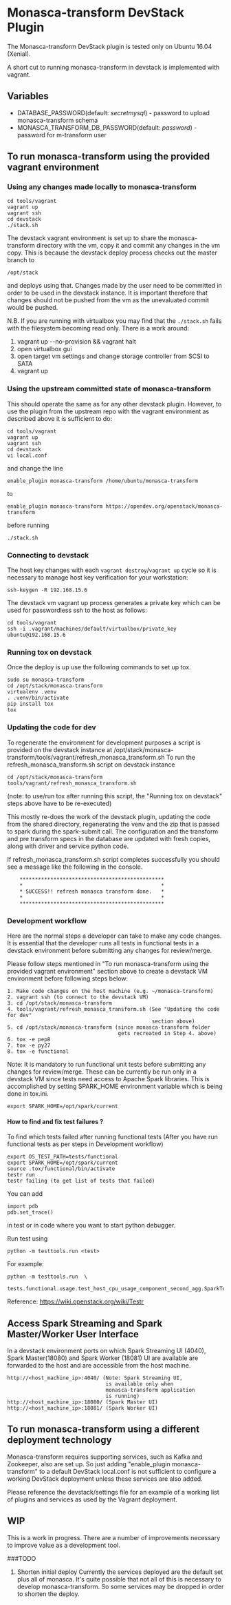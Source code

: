 # Monasca-transform DevStack Plugin

The Monasca-transform DevStack plugin is tested only on Ubuntu 16.04 (Xenial).

A short cut to running monasca-transform in devstack is implemented with vagrant.

## Variables
* DATABASE_PASSWORD(default: *secretmysql*) - password to upload monasca-transform schema
* MONASCA_TRANSFORM_DB_PASSWORD(default: *password*) - password for m-transform user

## To run monasca-transform using the provided vagrant environment

### Using any changes made locally to monasca-transform

    cd tools/vagrant
    vagrant up
    vagrant ssh
    cd devstack
    ./stack.sh

The devstack vagrant environment is set up to share the monasca-transform
directory with the vm, copy it and commit any changes in the vm copy.  This is
because the devstack deploy process checks out the master branch to

    /opt/stack

and deploys using that.  Changes made by the user need to be committed in order
to be used in the devstack instance.  It is important therefore that changes
should not be pushed from the vm as the unevaluated commit would be pushed.

N.B. If you are running with virtualbox you may find that the `./stack.sh` fails with the filesystem becoming read only.  There is a work around:

 1. vagrant up --no-provision && vagrant halt
 2. open virtualbox gui
 3. open target vm settings and change storage controller from SCSI to SATA
 4. vagrant up

### Using the upstream committed state of monasca-transform

This should operate the same as for any other devstack plugin.  However, to use
the plugin from the upstream repo with the vagrant environment as described
above it is sufficient to do:

    cd tools/vagrant
    vagrant up
    vagrant ssh
    cd devstack
    vi local.conf

and change the line

    enable_plugin monasca-transform /home/ubuntu/monasca-transform

to

    enable_plugin monasca-transform https://opendev.org/openstack/monasca-transform

before running

    ./stack.sh

### Connecting to devstack

The host key changes with each ```vagrant destroy```/```vagrant up``` cycle so
it is necessary to manage host key verification for your workstation:

    ssh-keygen -R 192.168.15.6

The devstack vm vagrant up process generates a private key which can be used for
passwordless ssh to the host as follows:

    cd tools/vagrant
    ssh -i .vagrant/machines/default/virtualbox/private_key ubuntu@192.168.15.6

### Running tox on devstack

Once the deploy is up use the following commands to set up tox.

    sudo su monasca-transform
    cd /opt/stack/monasca-transform
    virtualenv .venv
    . .venv/bin/activate
    pip install tox
    tox

### Updating the code for dev

To regenerate the environment for development purposes a script is provided
on the devstack instance at
/opt/stack/monasca-transform/tools/vagrant/refresh_monasca_transform.sh
To run the refresh_monasca_transform.sh script on devstack instance

    cd /opt/stack/monasca-transform
    tools/vagrant/refresh_monasca_transform.sh

(note: to use/run tox after running this script, the
"Running tox on devstack" steps above have to be re-executed)

This mostly re-does the work of the devstack plugin, updating the code from the
shared directory, regenerating the venv and the zip that is passed to spark
during the spark-submit call.  The configuration and the transform and
pre transform specs in the database are updated with fresh copies, along
with driver and service python code.

If refresh_monasca_transform.sh script completes successfully you should see
a message like the following in the console.

        ***********************************************
        *                                             *
        * SUCCESS!! refresh monasca transform done.   *
        *                                             *
        ***********************************************

### Development workflow

Here are the normal steps a developer can take to make any code changes. It is
essential that the developer runs all tests in functional tests in a devstack
environment before submitting any changes for review/merge.

Please follow steps mentioned in
"To run monasca-transform using the provided vagrant environment" section above
to create a devstack VM environment before following steps below:

    1. Make code changes on the host machine (e.g. ~/monasca-transform)
    2. vagrant ssh (to connect to the devstack VM)
    3. cd /opt/stack/monasca-transform
    4. tools/vagrant/refresh_monasca_transform.sh (See "Updating the code for dev"
                                                   section above)
    5. cd /opt/stack/monasca-transform (since monasca-transform folder
                                        gets recreated in Step 4. above)
    6. tox -e pep8
    7. tox -e py27
    8. tox -e functional

Note: It is mandatory to run functional unit tests before submitting any changes
for review/merge. These can be currently be run only in a devstack VM since tests
need access to Apache Spark libraries. This is accomplished by setting
SPARK_HOME environment variable which is being done in tox.ini.

    export SPARK_HOME=/opt/spark/current

#### How to find and fix test failures ?

To find which tests failed after running functional tests (After you have run
functional tests as per steps in Development workflow)

    export OS_TEST_PATH=tests/functional
    export SPARK_HOME=/opt/spark/current
    source .tox/functional/bin/activate
    testr run
    testr failing (to get list of tests that failed)

You can add

    import pdb
    pdb.set_trace()

in test or in code where you want to start python debugger.

Run test using

    python -m testtools.run <test>

For example:

    python -m testtools.run  \
        tests.functional.usage.test_host_cpu_usage_component_second_agg.SparkTest

Reference: https://wiki.openstack.org/wiki/Testr

## Access Spark Streaming and Spark Master/Worker User Interface

In a devstack environment ports on which Spark Streaming UI (4040), Spark Master(18080)
and Spark Worker (18081) UI are available are forwarded to the host and are
accessible from the host machine.

    http://<host_machine_ip>:4040/ (Note: Spark Streaming UI,
                                    is available only when
                                    monasca-transform application
                                    is running)
    http://<host_machine_ip>:18080/ (Spark Master UI)
    http://<host_machine_ip>:18081/ (Spark Worker UI)

## To run monasca-transform using a different deployment technology

Monasca-transform requires supporting services, such as Kafka and
Zookeeper, also are set up. So just adding "enable_plugin monasca-transform"
to a default DevStack local.conf is not sufficient to configure a working
DevStack deployment unless these services are also added.

Please reference the devstack/settings file for an example of a working list of
plugins and services as used by the Vagrant deployment.

## WIP

This is a work in progress.  There are a number of improvements necessary to
improve value as a development tool.


###TODO

1. Shorten initial deploy
Currently the services deployed are the default set plus all of monasca.  It's
quite possible that not all of this is necessary to develop monasca-transform.
So some services may be dropped in order to shorten the deploy.

